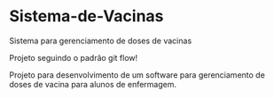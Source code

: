 # Sistema-de-Vacinas
Sistema para gerenciamento de doses de vacinas

Projeto seguindo o padrão git flow!

Projeto para desenvolvimento de um software para gerenciamento de doses de vacina para alunos de enfermagem.
